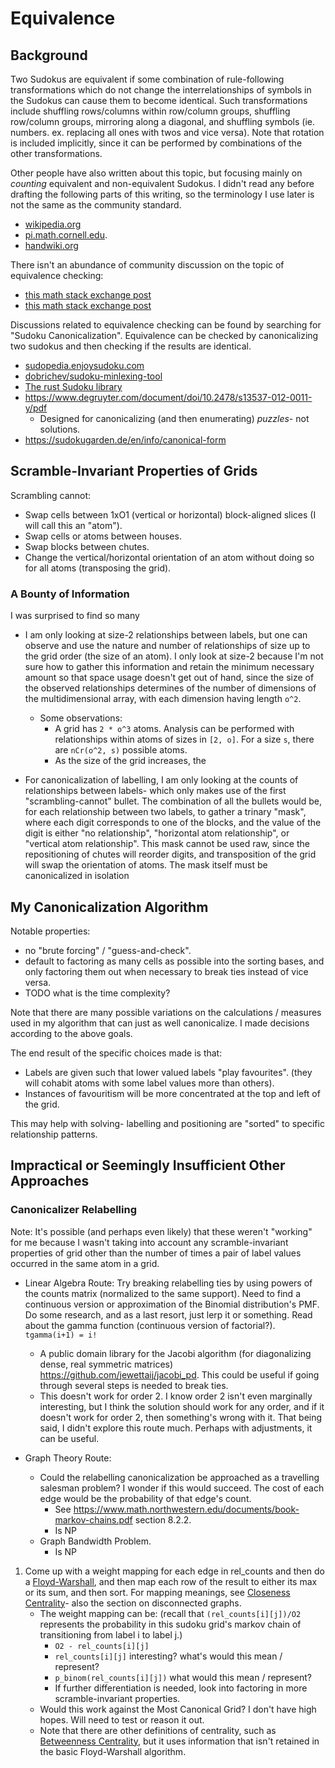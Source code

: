 # Equivalence

## Background

Two Sudokus are equivalent if some combination of rule-following transformations which do not change the interrelationships of symbols in the Sudokus can cause them to become identical. Such transformations include shuffling rows/columns within row/column groups, shuffling row/column groups, mirroring along a diagonal, and shuffling symbols (ie. numbers. ex. replacing all ones with twos and vice versa). Note that rotation is included implicitly, since it can be performed by combinations of the other transformations.

Other people have also written about this topic, but focusing mainly on _counting_ equivalent and non-equivalent Sudokus. I didn't read any before drafting the following parts of this writing, so the terminology I use later is not the same as the community standard.

- [wikipedia.org](https://en.wikipedia.org/wiki/Mathematics_of_Sudoku#Essentially_different_solutions)
- [pi.math.cornell.edu](https://pi.math.cornell.edu/~mec/Summer2009/Mahmood/Symmetry.html).
- [handwiki.org](https://handwiki.org/wiki/Mathematics_of_Sudoku#Sudokus_of_other_sizes)

There isn't an abundance of community discussion on the topic of equivalence checking:

- [this math stack exchange post](https://math.stackexchange.com/questions/1903186/determining-if-two-sudoku-boards-are-in-the-same-equivalence-class/4135784#4135784)
- [this math stack exchange post](https://math.stackexchange.com/questions/2791524/group-theory-and-sudoko)

Discussions related to equivalence checking can be found by searching for "Sudoku Canonicalization". Equivalence can be checked by canonicalizing two sudokus and then checking if the results are identical.

- [sudopedia.enjoysudoku.com](http://sudopedia.enjoysudoku.com/Canonical_Form.html)
- [dobrichev/sudoku-minlexing-tool](https://github.com/dobrichev/sudoku-minlexing-tool)
- [The rust Sudoku library](https://github.com/Emerentius/sudoku/blob/master/src/board/canonicalization.rs)
- https://www.degruyter.com/document/doi/10.2478/s13537-012-0011-y/pdf
  - Designed for canonicalizing (and then enumerating) _puzzles_- not solutions.
- https://sudokugarden.de/en/info/canonical-form

## Scramble-Invariant Properties of Grids

Scrambling cannot:
- Swap cells between 1xO1 (vertical or horizontal) block-aligned slices (I will call this an "atom").
- Swap cells or atoms between houses.
- Swap blocks between chutes.
- Change the vertical/horizontal orientation of an atom without doing so for all atoms (transposing the grid).

### A Bounty of Information

I was surprised to find so many

- I am only looking at size-2 relationships between labels, but one can observe and use the nature and number of relationships of size up to the grid order (the size of an atom). I only look at size-2 because I'm not sure how to gather this information and retain the minimum necessary amount so that space usage doesn't get out of hand, since the size of the observed relationships determines of the number of dimensions of the multidimensional array, with each dimension having length `o^2`.
  - Some observations:
    - A grid has `2 * o^3` atoms. Analysis can be performed with relationships within atoms of sizes in `[2, o]`. For a size `s`, there are `nCr(o^2, s)` possible atoms.
    - As the size of the grid increases, the 

- For canonicalization of labelling, I am only looking at the counts of relationships between labels- which only makes use of the first "scrambling-cannot" bullet. The combination of all the bullets would be, for each relationship between two labels, to gather a trinary "mask", where each digit corresponds to one of the blocks, and the value of the digit is either "no relationship", "horizontal atom relationship", or "vertical atom relationship". This mask cannot be used raw, since the repositioning of chutes will reorder digits, and transposition of the grid will swap the orientation of atoms. The mask itself must be canonicalized in isolation

## My Canonicalization Algorithm

Notable properties:

- no "brute forcing" / "guess-and-check".
- default to factoring as many cells as possible into the sorting bases, and only factoring them out when necessary to break ties instead of vice versa.
- TODO what is the time complexity?

Note that there are many possible variations on the calculations / measures used in my algorithm that can just as well canonicalize. I made decisions according to the above goals.

The end result of the specific choices made is that:

- Labels are given such that lower valued labels "play favourites". (they will cohabit atoms with some label values more than others).
- Instances of favouritism will be more concentrated at the top and left of the grid.

This may help with solving- labelling and positioning are "sorted" to specific relationship patterns.

## Impractical or Seemingly Insufficient Other Approaches

### Canonicalizer Relabelling

Note: It's possible (and perhaps even likely) that these weren't "working" for me because I wasn't taking into account any scramble-invariant properties of grid other than the number of times a pair of label values occurred in the same atom in a grid.

- Linear Algebra Route: Try breaking relabelling ties by using powers of the counts matrix (normalized to the same support). Need to find a continuous version or approximation of the Binomial distribution's PMF. Do some research, and as a last resort, just lerp it or something. Read about the gamma function (continuous version of factorial?). `tgamma(i+1) = i!`
  - A public domain library for the Jacobi algorithm (for diagonalizing dense, real symmetric matrices) https://github.com/jewettaij/jacobi_pd. This could be useful if going through several steps is needed to break ties.
  - This doesn't work for order 2. I know order 2 isn't even marginally interesting, but I think the solution should work for any order, and if it doesn't work for order 2, then something's wrong with it. That being said, I didn't explore this route much. Perhaps with adjustments, it can be useful.

- Graph Theory Route: 
  - Could the relabelling canonicalization be approached as a travelling salesman problem? I wonder if this would succeed. The cost of each edge would be the probability of that edge's count.
    - See https://www.math.northwestern.edu/documents/book-markov-chains.pdf section 8.2.2.
    - Is NP
  - Graph Bandwidth Problem.
    - Is NP

1. Come up with a weight mapping for each edge in rel_counts and then do a [Floyd-Warshall](https://en.wikipedia.org/wiki/Floyd%E2%80%93Warshall_algorithm), and then map each row of the result to either its max or its sum, and then sort. For mapping meanings, see [Closeness Centrality](https://en.wikipedia.org/wiki/Closeness_centrality)- also the section on disconnected graphs.
    - The weight mapping can be: (recall that `(rel_counts[i][j])/O2` represents the probability in this sudoku grid's markov chain of transitioning from label i to label j.)
      - `O2 - rel_counts[i][j]`
      - `rel_counts[i][j]` interesting? what's would this mean / represent?
      - `p_binom(rel_counts[i][j])` what would this mean / represent?
      - If further differentiation is needed, look into factoring in more scramble-invariant properties.
    - Would this work against the Most Canonical Grid? I don't have high hopes. Will need to test or reason it out.
    - Note that there are other definitions of centrality, such as [Betweenness Centrality](https://en.wikipedia.org/wiki/Betweenness_centrality), but it uses information that isn't retained in the basic Floyd-Warshall algorithm.